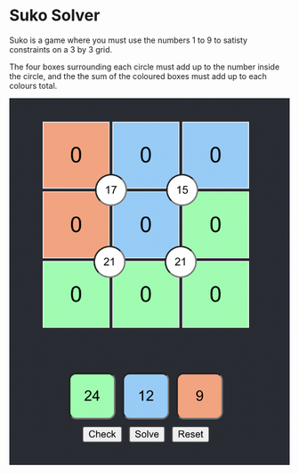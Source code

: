 # Suko Solver

Suko is a game where you must use the numbers 1 to 9 to satisty constraints on
a 3 by 3 grid.

The four boxes surrounding each circle must add up to the number inside the circle,
and the the sum of the coloured boxes must add up to each colours total.

![Suko Solver](images/suko.png)
